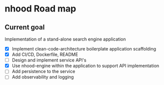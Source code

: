 # nhood Road map

## Current goal

Implementation of a stand-alone search engine application

- [x] Implement clean-code-architecture boilerplate application scaffolding
- [x] Add CI/CD, Dockerfile, README
- [ ] Design and implement service API's
- [x] Use nhood-engine within the application to support API implementation
- [ ] Add persistence to the service
- [ ] Add observability and logging
